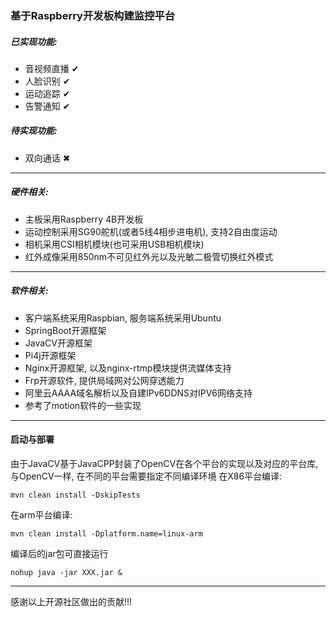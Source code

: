 ### 基于Raspberry开发板构建监控平台
##### 已实现功能: 
- 音视频直播  ✔
- 人脸识别  ✔
- 运动追踪  ✔
- 告警通知  ✔

##### 待实现功能:
- 双向通话  ✖

---

##### 硬件相关: 
- 主板采用Raspberry 4B开发板
- 运动控制采用SG90舵机(或者5线4相步进电机), 支持2自由度运动
- 相机采用CSI相机模块(也可采用USB相机模块)
- 红外成像采用850nm不可见红外光以及光敏二极管切换红外模式

---
##### 软件相关:
- 客户端系统采用Raspbian, 服务端系统采用Ubuntu
- SpringBoot开源框架
- JavaCV开源框架
- Pi4j开源框架
- Nginx开源框架, 以及nginx-rtmp模块提供流媒体支持
- Frp开源软件, 提供局域网对公网穿透能力
- 阿里云AAAA域名解析以及自建IPv6DDNS对IPV6网络支持
- 参考了motion软件的一些实现

---
#### 启动与部署
由于JavaCV基于JavaCPP封装了OpenCV在各个平台的实现以及对应的平台库, 与OpenCV一样, 在不同的平台需要指定不同编译环境
在X86平台编译: 
```shell
mvn clean install -DskipTests
```
在arm平台编译:
```shell
mvn clean install -Dplatform.name=linux-arm
```

编译后的jar包可直接运行
```shell
nohup java -jar XXX.jar &
```

---
感谢以上开源社区做出的贡献!!!